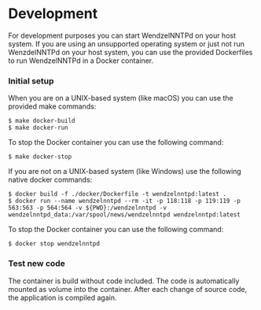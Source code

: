 # Development

For development purposes you can start WendzelNNTPd on your host system.
If you are using an unsupported operating system or just not run
WenzdelNNTPd on your host system, you can use the provided Dockerfiles
to run WendzelNNTPd in a Docker container.

### Initial setup

When you are on a UNIX-based system (like macOS) you can use the
provided make commands:

    $ make docker-build
    $ make docker-run

To stop the Docker container you can use the following command:

    $ make docker-stop

If you are not on a UNIX-based system (like Windows) use the following
native docker commands:

    $ docker build -f ./docker/Dockerfile -t wendzelnntpd:latest .
    $ docker run --name wendzelnntpd --rm -it -p 118:118 -p 119:119 -p 563:563 -p 564:564 -v ${PWD}:/wendzelnntpd -v wendzelnntpd_data:/var/spool/news/wendzelnntpd wendzelnntpd:latest

To stop the Docker container you can use the following command:

    $ docker stop wendzelnntpd

### Test new code

The container is build without code included. The code is automatically
mounted as volume into the container. After each change of source code,
the application is compiled again.
